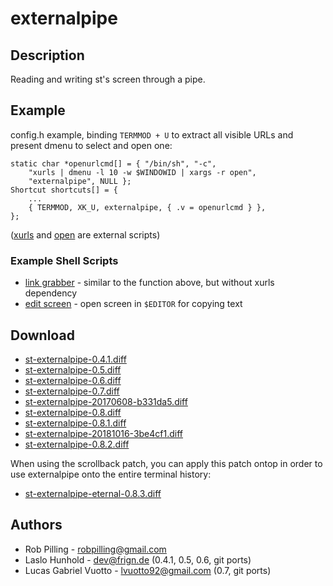 externalpipe
============

Description
-----------
Reading and writing st's screen through a pipe.

Example
-------
config.h example, binding `TERMMOD + U` to extract all visible URLs and present
dmenu to select and open one:

	static char *openurlcmd[] = { "/bin/sh", "-c",
		"xurls | dmenu -l 10 -w $WINDOWID | xargs -r open",
		"externalpipe", NULL };
	Shortcut shortcuts[] = {
		...
		{ TERMMOD, XK_U, externalpipe, { .v = openurlcmd } },
	};

([xurls](https://raw.github.com/bobrippling/perlbin/master/xurls) and
[open](https://github.com/bobrippling/open) are external scripts)

### Example Shell Scripts

* [link grabber](linkgrabber.sh) - similar to the function above, but without
  xurls dependency
* [edit screen](editscreen.sh) - open screen in `$EDITOR`  for copying text

Download
--------
* [st-externalpipe-0.4.1.diff](st-externalpipe-0.4.1.diff)
* [st-externalpipe-0.5.diff](st-externalpipe-0.5.diff)
* [st-externalpipe-0.6.diff](st-externalpipe-0.6.diff)
* [st-externalpipe-0.7.diff](st-externalpipe-0.7.diff)
* [st-externalpipe-20170608-b331da5.diff](st-externalpipe-20170608-b331da5.diff)
* [st-externalpipe-0.8.diff](st-externalpipe-0.8.diff)
* [st-externalpipe-0.8.1.diff](st-externalpipe-0.8.1.diff)
* [st-externalpipe-20181016-3be4cf1.diff](st-externalpipe-20181016-3be4cf1.diff)
* [st-externalpipe-0.8.2.diff](st-externalpipe-0.8.2.diff)

When using the scrollback patch, you can apply this patch ontop in order to use
externalpipe onto the entire terminal history:

* [st-externalpipe-eternal-0.8.3.diff](st-externalpipe-eternal-0.8.3.diff)

Authors
-------
* Rob Pilling - <robpilling@gmail.com>
* Laslo Hunhold - <dev@frign.de> (0.4.1, 0.5, 0.6, git ports)
* Lucas Gabriel Vuotto - <lvuotto92@gmail.com> (0.7, git ports)

